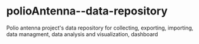 # polioAntenna--data-repository
Polio antenna project's data repository for collecting, exporting, importing, data managment, data analysis and visualization, dashboard 
